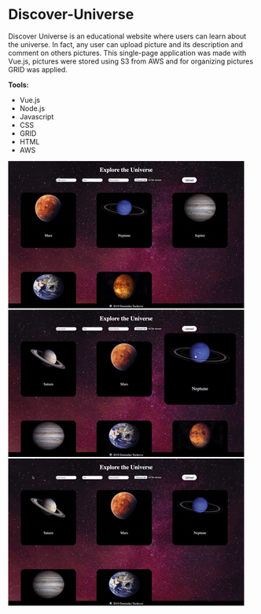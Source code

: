 # Discover-Universe
Discover Universe is an educational website where users can learn about the universe. In fact, any user can upload picture and its description and comment on others pictures. This single-page application was made with Vue.js, pictures were stored using S3 from AWS and for organizing pictures GRID was applied. 

**Tools:**
- Vue.js
- Node.js
- Javascript
- CSS
- GRID
- HTML
- AWS

![](gifs/upload.gif)
![](gifs/comments.gif)
![](gifs/morebutton.gif)